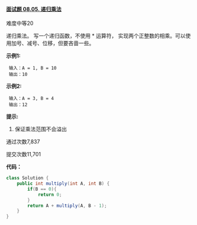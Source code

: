 #### [面试题 08.05. 递归乘法](https://leetcode-cn.com/problems/recursive-mulitply-lcci/)

难度中等20

递归乘法。 写一个递归函数，不使用 * 运算符， 实现两个正整数的相乘。可以使用加号、减号、位移，但要吝啬一些。

**示例1:**

```
 输入：A = 1, B = 10
 输出：10
```

**示例2:**

```
 输入：A = 3, B = 4
 输出：12
```

**提示:**

1. 保证乘法范围不会溢出

通过次数7,837

提交次数11,701



**代码：**

```java
class Solution {
    public int multiply(int A, int B) {
        if(B == 0){
            return 0;
        }
        return A + multiply(A, B - 1);
    }
}
```

